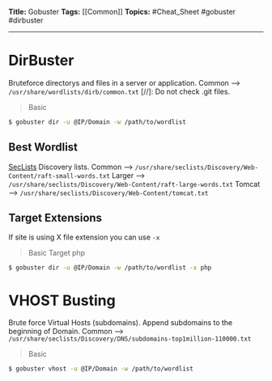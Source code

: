 **Title:** Gobuster
**Tags:** [[Common]]
**Topics:** #Cheat_Sheet #gobuster #dirbuster

---
# DirBuster
Bruteforce directorys and files in a server or application.
Common --> `/usr/share/wordlists/dirb/common.txt`
[//]:  Do not check .git files.

> Basic
```bash
$ gobuster dir -u @IP/Domain -w /path/to/wordlist
```

## Best Wordlist
[SecLists](https://github.com/danielmiessler/SecLists) Discovery lists. 
Common --> `/usr/share/seclists/Discovery/Web-Content/raft-small-words.txt`
Larger --> `/usr/share/seclists/Discovery/Web-Content/raft-large-words.txt`
Tomcat --> `/usr/share/seclists/Discovery/Web-Content/tomcat.txt`


## Target Extensions
If site is using X file extension you can use `-x`

> Basic Target php
```bash
$ gobuster dir -u @IP/Domain -w /path/to/wordlist -x php
```

# VHOST Busting
Brute force Virtual Hosts (subdomains).
Append subdomains to the beginning of Domain.
Common --> `/usr/share/seclists/Discovery/DNS/subdomains-top1million-110000.txt`

> Basic
```bash
$ gobuster vhost -u @IP/Domain -w /path/to/wordlist
```